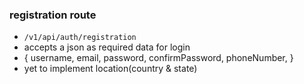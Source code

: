 ### registration route
- `/v1/api/auth/registration`
- accepts a json as required data for login
- {
    username,
    email,
    password,
    confirmPassword,
    phoneNumber,
}
- yet to implement location(country & state)